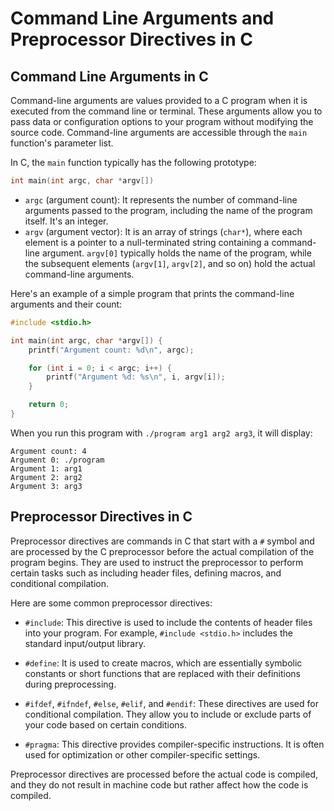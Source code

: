 # Command Line Arguments and Preprocessor Directives in C

## Command Line Arguments in C

Command-line arguments are values provided to a C program when it is executed from the command line or terminal. These arguments allow you to pass data or configuration options to your program without modifying the source code. Command-line arguments are accessible through the `main` function's parameter list. 

In C, the `main` function typically has the following prototype:

```c
int main(int argc, char *argv[])
```

- `argc` (argument count): It represents the number of command-line arguments passed to the program, including the name of the program itself. It's an integer.
- `argv` (argument vector): It is an array of strings (`char*`), where each element is a pointer to a null-terminated string containing a command-line argument. `argv[0]` typically holds the name of the program, while the subsequent elements (`argv[1]`, `argv[2]`, and so on) hold the actual command-line arguments.

Here's an example of a simple program that prints the command-line arguments and their count:

```c
#include <stdio.h>

int main(int argc, char *argv[]) {
    printf("Argument count: %d\n", argc);

    for (int i = 0; i < argc; i++) {
        printf("Argument %d: %s\n", i, argv[i]);
    }

    return 0;
}
```

When you run this program with `./program arg1 arg2 arg3`, it will display:

```
Argument count: 4
Argument 0: ./program
Argument 1: arg1
Argument 2: arg2
Argument 3: arg3
```

## Preprocessor Directives in C

Preprocessor directives are commands in C that start with a `#` symbol and are processed by the C preprocessor before the actual compilation of the program begins. They are used to instruct the preprocessor to perform certain tasks such as including header files, defining macros, and conditional compilation.

Here are some common preprocessor directives:

- `#include`: This directive is used to include the contents of header files into your program. For example, `#include <stdio.h>` includes the standard input/output library.

- `#define`: It is used to create macros, which are essentially symbolic constants or short functions that are replaced with their definitions during preprocessing.

- `#ifdef`, `#ifndef`, `#else`, `#elif`, and `#endif`: These directives are used for conditional compilation. They allow you to include or exclude parts of your code based on certain conditions.

- `#pragma`: This directive provides compiler-specific instructions. It is often used for optimization or other compiler-specific settings.

Preprocessor directives are processed before the actual code is compiled, and they do not result in machine code but rather affect how the code is compiled.